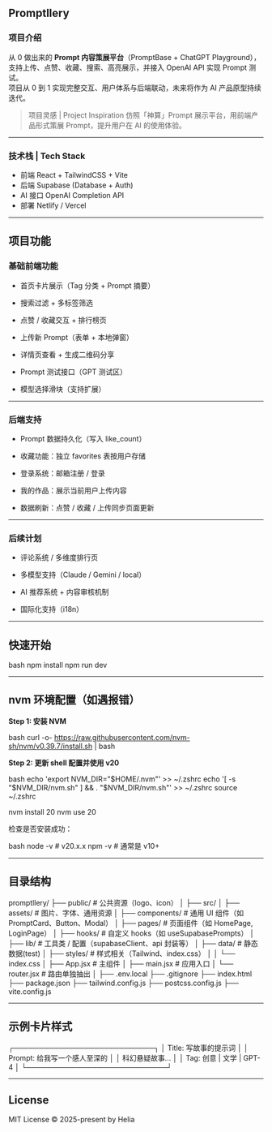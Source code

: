 ## Promptllery

### 项目介绍 

从 0 做出来的 **Prompt 内容策展平台**（PromptBase + ChatGPT Playground），支持上传、点赞、收藏、搜索、高亮展示，并接入 OpenAI API 实现 Prompt 测试。  
项目从 0 到 1 实现完整交互、用户体系与后端联动，未来将作为 AI 产品原型持续迭代。

> 项目灵感 | Project Inspiration
> 仿照「神算」Prompt 展示平台，用前端产品形式策展 Prompt，提升用户在 AI 的使用体验。

---

### 技术栈 | Tech Stack

- 前端 React + TailwindCSS + Vite  
- 后端 Supabase (Database + Auth)
- AI 接口  OpenAI Completion API  
- 部署 Netlify / Vercel

---


## 项目功能 

### 基础前端功能

- 首页卡片展示（Tag 分类 + Prompt 摘要）  
 
- 搜索过滤 + 多标签筛选  

- 点赞 / 收藏交互 + 排行榜页  

- 上传新 Prompt（表单 + 本地弹窗）  
  
- 详情页查看 + 生成二维码分享  
 
- Prompt 测试接口（GPT 测试区）  
 
- 模型选择滑块（支持扩展）  
 

---

### 后端支持 

- Prompt 数据持久化（写入 like_count）  
 
- 收藏功能：独立 favorites 表按用户存储  
 
- 登录系统：邮箱注册 / 登录  

- 我的作品：展示当前用户上传内容  

- 数据刷新：点赞 / 收藏 / 上传同步页面更新  


---

### 后续计划 

- 评论系统 / 多维度排行页  

- 多模型支持（Claude / Gemini / local）  

- AI 推荐系统 + 内容审核机制  

- 国际化支持（i18n）  
  

---

## 快速开始

bash
npm install
npm run dev


---

## nvm 环境配置（如遇报错） 
**Step 1: 安装 NVM**

bash
curl -o- https://raw.githubusercontent.com/nvm-sh/nvm/v0.39.7/install.sh | bash


**Step 2: 更新 shell 配置并使用 v20**

bash
echo 'export NVM_DIR="$HOME/.nvm"' >> ~/.zshrc
echo '[ -s "$NVM_DIR/nvm.sh" ] && \. "$NVM_DIR/nvm.sh"' >> ~/.zshrc
source ~/.zshrc

nvm install 20
nvm use 20


检查是否安装成功：

bash
node -v   # v20.x.x
npm -v    # 通常是 v10+


---

## 目录结构 

promptllery/
├── public/                      # 公共资源（logo、icon）
│
├── src/
│   ├── assets/                 # 图片、字体、通用资源
│   ├── components/            # 通用 UI 组件（如 PromptCard、Button、Modal）
│   ├── pages/                 # 页面组件（如 HomePage, LoginPage）
│   ├── hooks/                 # 自定义 hooks（如 useSupabasePrompts）
│   ├── lib/                   # 工具类 / 配置（supabaseClient、api 封装等）
│   ├── data/                  # 静态数据(test)
│   ├── styles/                # 样式相关（Tailwind、index.css）
│   │   └── index.css
│   ├── App.jsx                # 主组件
│   ├── main.jsx               # 应用入口
│   └── router.jsx             # 路由单独抽出
│
├── .env.local
├── .gitignore
├── index.html
├── package.json
├── tailwind.config.js
├── postcss.config.js
├── vite.config.js


---

## 示例卡片样式 

┌────────────────────────────┐
│ Title: 写故事的提示词        │
│ Prompt: 给我写一个感人至深的 │
│    科幻悬疑故事…               │
│ Tag: 创意 | 文学 | GPT-4     │
└────────────────────────────┘


---

## License

MIT License © 2025-present by Helia
